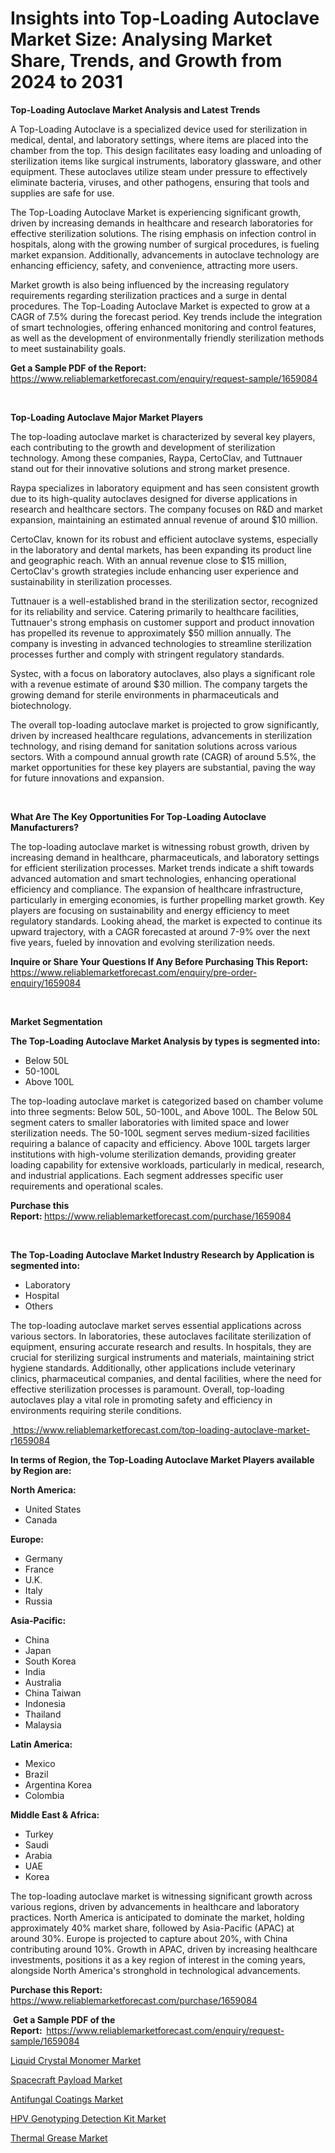 <p><h1>Insights into Top-Loading Autoclave Market Size: Analysing Market Share, Trends, and Growth from 2024 to 2031</h1></p><p><strong>Top-Loading Autoclave Market Analysis and Latest Trends</strong></p>
<p><p>A Top-Loading Autoclave is a specialized device used for sterilization in medical, dental, and laboratory settings, where items are placed into the chamber from the top. This design facilitates easy loading and unloading of sterilization items like surgical instruments, laboratory glassware, and other equipment. These autoclaves utilize steam under pressure to effectively eliminate bacteria, viruses, and other pathogens, ensuring that tools and supplies are safe for use.</p><p>The Top-Loading Autoclave Market is experiencing significant growth, driven by increasing demands in healthcare and research laboratories for effective sterilization solutions. The rising emphasis on infection control in hospitals, along with the growing number of surgical procedures, is fueling market expansion. Additionally, advancements in autoclave technology are enhancing efficiency, safety, and convenience, attracting more users.</p><p>Market growth is also being influenced by the increasing regulatory requirements regarding sterilization practices and a surge in dental procedures. The Top-Loading Autoclave Market is expected to grow at a CAGR of 7.5% during the forecast period. Key trends include the integration of smart technologies, offering enhanced monitoring and control features, as well as the development of environmentally friendly sterilization methods to meet sustainability goals.</p></p>
<p><strong>Get a Sample PDF of the Report:&nbsp;</strong> <a href="https://www.reliablemarketforecast.com/enquiry/request-sample/1659084?utm_campaign=1140&utm_medium=2&utm_source=Github&utm_content=ia&utm_term=09122024&utm_id=top-loading-autoclave">https://www.reliablemarketforecast.com/enquiry/request-sample/1659084</a></p>
<p>&nbsp;</p>
<p><strong>Top-Loading Autoclave Major Market Players</strong></p>
<p><p>The top-loading autoclave market is characterized by several key players, each contributing to the growth and development of sterilization technology. Among these companies, Raypa, CertoClav, and Tuttnauer stand out for their innovative solutions and strong market presence.</p><p>Raypa specializes in laboratory equipment and has seen consistent growth due to its high-quality autoclaves designed for diverse applications in research and healthcare sectors. The company focuses on R&D and market expansion, maintaining an estimated annual revenue of around $10 million.</p><p>CertoClav, known for its robust and efficient autoclave systems, especially in the laboratory and dental markets, has been expanding its product line and geographic reach. With an annual revenue close to $15 million, CertoClav's growth strategies include enhancing user experience and sustainability in sterilization processes.</p><p>Tuttnauer is a well-established brand in the sterilization sector, recognized for its reliability and service. Catering primarily to healthcare facilities, Tuttnauer's strong emphasis on customer support and product innovation has propelled its revenue to approximately $50 million annually. The company is investing in advanced technologies to streamline sterilization processes further and comply with stringent regulatory standards.</p><p>Systec, with a focus on laboratory autoclaves, also plays a significant role with a revenue estimate of around $30 million. The company targets the growing demand for sterile environments in pharmaceuticals and biotechnology.</p><p>The overall top-loading autoclave market is projected to grow significantly, driven by increased healthcare regulations, advancements in sterilization technology, and rising demand for sanitation solutions across various sectors. With a compound annual growth rate (CAGR) of around 5.5%, the market opportunities for these key players are substantial, paving the way for future innovations and expansion.</p></p>
<p>&nbsp;</p>
<p><strong>What Are The Key Opportunities For Top-Loading Autoclave Manufacturers?</strong></p>
<p><p>The top-loading autoclave market is witnessing robust growth, driven by increasing demand in healthcare, pharmaceuticals, and laboratory settings for efficient sterilization processes. Market trends indicate a shift towards advanced automation and smart technologies, enhancing operational efficiency and compliance. The expansion of healthcare infrastructure, particularly in emerging economies, is further propelling market growth. Key players are focusing on sustainability and energy efficiency to meet regulatory standards. Looking ahead, the market is expected to continue its upward trajectory, with a CAGR forecasted at around 7-9% over the next five years, fueled by innovation and evolving sterilization needs.</p></p>
<p><strong>Inquire or Share Your Questions If Any Before Purchasing This Report:</strong> <a href="https://www.reliablemarketforecast.com/enquiry/pre-order-enquiry/1659084?utm_campaign=1140&utm_medium=2&utm_source=Github&utm_content=ia&utm_term=09122024&utm_id=top-loading-autoclave">https://www.reliablemarketforecast.com/enquiry/pre-order-enquiry/1659084</a></p>
<p>&nbsp;</p>
<p><strong>Market Segmentation</strong></p>
<p><strong>The Top-Loading Autoclave Market Analysis by types is segmented into:</strong></p>
<p><ul><li>Below 50L</li><li>50-100L</li><li>Above 100L</li></ul></p>
<p><p>The top-loading autoclave market is categorized based on chamber volume into three segments: Below 50L, 50-100L, and Above 100L. The Below 50L segment caters to smaller laboratories with limited space and lower sterilization needs. The 50-100L segment serves medium-sized facilities requiring a balance of capacity and efficiency. Above 100L targets larger institutions with high-volume sterilization demands, providing greater loading capability for extensive workloads, particularly in medical, research, and industrial applications. Each segment addresses specific user requirements and operational scales.</p></p>
<p><strong>Purchase this Report:&nbsp;</strong><a href="https://www.reliablemarketforecast.com/purchase/1659084?utm_campaign=1140&utm_medium=2&utm_source=Github&utm_content=ia&utm_term=09122024&utm_id=top-loading-autoclave">https://www.reliablemarketforecast.com/purchase/1659084</a></p>
<p>&nbsp;</p>
<p><strong>The Top-Loading Autoclave Market Industry Research by Application is segmented into:</strong></p>
<p><ul><li>Laboratory</li><li>Hospital</li><li>Others</li></ul></p>
<p><p>The top-loading autoclave market serves essential applications across various sectors. In laboratories, these autoclaves facilitate sterilization of equipment, ensuring accurate research and results. In hospitals, they are crucial for sterilizing surgical instruments and materials, maintaining strict hygiene standards. Additionally, other applications include veterinary clinics, pharmaceutical companies, and dental facilities, where the need for effective sterilization processes is paramount. Overall, top-loading autoclaves play a vital role in promoting safety and efficiency in environments requiring sterile conditions.</p></p>
<p><a href="https://www.reliablemarketforecast.com/top-loading-autoclave-market-r1659084?utm_campaign=1140&utm_medium=2&utm_source=Github&utm_content=ia&utm_term=09122024&utm_id=top-loading-autoclave">&nbsp;https://www.reliablemarketforecast.com/top-loading-autoclave-market-r1659084</a></p>
<p><strong>In terms of Region, the Top-Loading Autoclave Market Players available by Region are:</strong></p>
<p>
    <p> <strong> North America: </strong>
        <ul>
            <li>United States</li>
            <li>Canada</li>
        </ul>
        </p> 
    <p> <strong> Europe: </strong>
        <ul>
            <li>Germany</li>
            <li>France</li>
            <li>U.K.</li>
            <li>Italy</li>
            <li>Russia</li>
        </ul>
        </p> 
    <p> <strong> Asia-Pacific: </strong>
        <ul>
            <li>China</li>
            <li>Japan</li>
            <li>South Korea</li>
            <li>India</li>
            <li>Australia</li>
            <li>China Taiwan</li>
            <li>Indonesia</li>
            <li>Thailand</li>
            <li>Malaysia</li>
        </ul>
        </p> 
    <p> <strong> Latin America: </strong>
        <ul>
            <li>Mexico</li>
            <li>Brazil</li>
            <li>Argentina Korea</li>
            <li>Colombia</li>
        </ul>
        </p> 
    <p> <strong> Middle East & Africa: </strong>
        <ul>
            <li>Turkey</li>
            <li>Saudi</li>
            <li>Arabia</li>
            <li>UAE</li>
            <li>Korea</li>
        </ul>
    </p>
    </p>
<p><p>The top-loading autoclave market is witnessing significant growth across various regions, driven by advancements in healthcare and laboratory practices. North America is anticipated to dominate the market, holding approximately 40% market share, followed by Asia-Pacific (APAC) at around 30%. Europe is projected to capture about 20%, with China contributing around 10%. Growth in APAC, driven by increasing healthcare investments, positions it as a key region of interest in the coming years, alongside North America's stronghold in technological advancements.</p></p>
<p><strong>Purchase this Report: </strong><a href="https://www.reliablemarketforecast.com/purchase/1659084?utm_campaign=1140&utm_medium=2&utm_source=Github&utm_content=ia&utm_term=09122024&utm_id=top-loading-autoclave">https://www.reliablemarketforecast.com/purchase/1659084</a></p>
<p>&nbsp;<strong>Get a Sample PDF of the Report:&nbsp;&nbsp;</strong><a href="https://www.reliablemarketforecast.com/enquiry/request-sample/1659084?utm_campaign=1140&utm_medium=2&utm_source=Github&utm_content=ia&utm_term=09122024&utm_id=top-loading-autoclave">https://www.reliablemarketforecast.com/enquiry/request-sample/1659084</a></p>
<p><strong></strong></p>
<p><p><a href="https://www.linkedin.com/pulse/th-score-market-0ptye?utm_campaign=1140&utm_medium=2&utm_source=Github&utm_content=ia&utm_term=09122024&utm_id=top-loading-autoclave">Liquid Crystal Monomer Market</a></p><p><a href="https://www.linkedin.com/pulse/immense-growth-spacecraft-payload-market-projected-2024-2031-whete?utm_campaign=1140&utm_medium=2&utm_source=Github&utm_content=ia&utm_term=09122024&utm_id=top-loading-autoclave">Spacecraft Payload Market</a></p><p><a href="https://www.linkedin.com/pulse/th-score-market-0ptye?utm_campaign=1140&utm_medium=2&utm_source=Github&utm_content=ia&utm_term=09122024&utm_id=top-loading-autoclave">Antifungal Coatings Market</a></p><p><a href="https://github.com/AKSHATREPORTPRIME/Market-Research-Report-List-6/blob/main/hpv-genotyping-detection-kit-market.md?utm_campaign=1140&utm_medium=2&utm_source=Github&utm_content=ia&utm_term=09122024&utm_id=top-loading-autoclave">HPV Genotyping Detection Kit Market</a></p><p><a href="https://www.linkedin.com/pulse/th-score-market-0ptye?utm_campaign=1140&utm_medium=2&utm_source=Github&utm_content=ia&utm_term=09122024&utm_id=top-loading-autoclave">Thermal Grease Market</a></p></p>